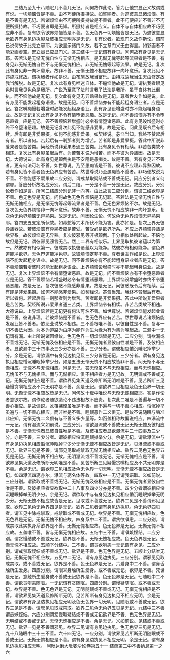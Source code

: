 <!-- { "loadSidebar": true } -->
　　三结乃至九十八随眠几不善几无记。问何故作此论。答为止他宗显正义故谓或有说。一切烦恼皆是不善。由不巧便所摄持故。如譬喻者。为遮彼意显诸烦恼。有是不善有是无记。若诸烦恼由不巧便所摄持故是不善者。此不巧便应非不善非不巧便所摄持故。不巧便者即是无知。所摄持者是相应义。自体不与自体相应故不巧便应非不善。复有欲令欲界烦恼皆是不善。色无色界一切烦恼皆是无记。为遮彼意显示欲界有身见边执见及彼相应无明亦是无记。复有说者。欲现门义故作斯论。谓前已说何故于此先立章耶。为欲显示诸门义故。若不立章门义无由得显。如彩画者不能彩画虚空。既立章已应显门义。答三结中一无记谓有身见。问何故有身见是无记耶。答若法是无惭无愧自性与无惭无愧相应。是无惭无愧等起等流果者是不善。有身见非无惭无愧自性不与无惭无愧相应。非无惭无愧等起等流果。故是无记。复次此有身见非一向坏意乐。故非不善。无惭无愧不相应故非一向坏意乐。复次此见不违施戒修故。谓执我者作如是说。由布施故我当富乐。由持戒故我当生天由修定故我当解脱。故是无记。复次此有身见唯迷自体。不逼恼他故是无记。谓执我者眼见色时言我见色色是我所。广说乃至意了法时言我了法法是我所。虽于自体有此倒执。而不恼他故是无记。复次此有身见无异熟果故是无记。尊者世友作如是说。此有身见不能发起粗身语业。故是无记。问不善烦恼亦有不能起粗身语业者。应是无记。答贪嗔痴慢若增盛时必能发起粗身语业。此有身见设增盛时亦不能起粗身语业。故是无记复次此有身见不令有情堕诸恶趣。故是无记。问不善烦恼亦有不令堕恶趣者。应是无记。答不善烦恼若增盛时必令有情堕诸恶趣。此有身见设增盛时亦终不令堕诸恶趣。故是无记复次此见不能感非爱果。故是无记。问此见既令后有相续。后有即是非爱果摄。如何不能感非爱果。如契经说。苾刍当知。我终不赞起后有者。所以者何。若起后有一刹那者则为增苦。苦者即是非爱果摄。答此中所说非爱果者是苦苦类。契经所说非爱果者通三苦类。此有身见令有相续。非苦苦类故不相违。复次此有身见虽起后有。为苦苦本说为增苦。而不与彼为异熟因。故是无记。大德说曰。此有身见是颠倒执是不安隐是愚痴类。故是不善。若有身见非不善者。更有何法可名不善。如世尊说。乃至愚痴皆是不善。彼说不应理非异熟因故。若有身见皆不善者色无色界应有苦苦。然世尊说乃至愚痴皆不善者。非巧便故说为不善。不言能感不爱果故二应分别。谓戒禁取疑结或不善或无记。问应分别者义何谓耶。答应分析故名应分别。谓后二结。一分是不善一分是无记。故应分别。分别论者作如是言。所问二结应分别记非一向等。由此故言二应分别。谓彼二结欲界是不善。色无色界是无记。问何故色无色界烦恼是无记耶。答若法是无惭无愧自性与无惭无愧相应。是无惭无愧等起等流果者是不善。色无色界烦恼不尔。故是无记。复次色无色界烦恼非一向坏意乐。故非不善。无惭无愧不相应故非一向坏意乐。复次色无色界烦恼无异熟果。故是无记。问因论生论。何故色无色界烦恼无异熟果耶。答四支五支定所伏故。如毒蛇等咒术所伏不能为害。此亦如是。复次上界无彼异熟器故。若彼烦恼有异熟者应是苦受。苦受必是欲界所系。不应上界烦恼异熟是欲界系。故彼烦恼定无异熟。复次彼邪见等非极颠倒。于分相似处所起故。不恼他故但是无记。谓彼邪见谤言无苦。然上二界有相似乐。上界见取执彼诸蕴以为第一。然彼亦有相似第一。彼戒禁取执彼诸蕴以为能净。然彼亦有相似能净。谓色界道能净欲界。无色界道能净色界。故彼烦恼定非不善。尊者世友作如是说。上界烦恼不能发起粗身语业。故是无记。问不善烦恼亦有不能起粗身语业者应是无记。答不善烦恼若增盛时必能发起粗身语业。上界烦恼设增盛时亦不能起粗身语业。故是无记。复次上界烦恼不令有情堕诸恶趣。故是无记。问不善烦恼亦有不令堕恶趣者应是无记。答不善烦恼若增盛时必令有情堕诸恶趣。上界烦恼设增盛时亦终不令堕诸恶趣。故是无记。复次彼惑不能感非爱果。故是无记。问彼惑既令后有相续。后有即是非爱果摄。如何不能感非爱果。如契经说。苾刍当知。我终不赞起后有者。所以者何。若起后有一刹那者则为增苦。苦者即是非爱果摄。答此中所说非爱果者是苦苦类。契经所说非爱果者通三苦类。上界烦恼令有相续。非苦苦类故不相违。大德说曰。上界烦恼若是无记更有何法可名不善。如世尊说。若诸烦恼能发起业皆是不善。彼说非理。若彼烦恼是不善者。色无色界应有苦苦。然世尊说若诸烦恼能发起业皆不善者。依恶业说故不相违。三不善根唯不善。以彼自性是不善。复与一切不善法为因。为本为道路为由序为能作为生为缘为有为集为等起故。三漏中一无记谓有漏。由上所说诸因缘故。色无色界一切烦恼皆是无记。二应分别。谓欲漏或不善或无记。无惭无愧及彼相应是不善。无惭无愧者显彼自性唯是不善。及彼相应者。显欲漏中三十四事及三少分亦是不善。三少分者。谓彼相应惛沉睡眠掉举少分。余是无记。谓欲漏中有身见边执见及三少分皆是无记。三少分者。谓有身见边执见相应惛沉睡眠掉举少分。如是五法无惭无愧不相应故皆非不善。问无惭不与无惭相应。无愧不与无愧相应。岂是无记。答无惭虽不与无惭相应。而与无愧相应。无愧虽不与无愧相应。而与无惭相应。俱不相应者方是无记故。无明漏或不善或无记。无惭无愧相应是不善。谓欲界见集灭道及修所断无明唯是不善。见苦所断三见疑慢贪嗔相应及不共无明亦是不善。余是无记。谓欲界二见相应及色无色界一切无明。无惭无愧不相应故皆是无记。问何故十缠中唯说与无惭无愧相应耶。答是作论者意欲尔故。谓作论者随欲造论不违法相故不应责。复次此二唯是不善遍与一切不善心相应。是故偏说。忿覆嫉悭虽唯是不善。而不遍与一切不善心相应。惛沉掉举虽遍与一切不善心相应。而非唯是不善。睡眠恶作二义俱无。是故不说随眠与垢准此应知。无惭无愧二义俱有与不善义多少量等。如函盖相称故偏说相应。四瀑流中一无记。谓有瀑流义如前说。三应分别。谓欲瀑流或不善或无记无惭无愧及彼相应是不善。无惭无愧者显彼自性唯是不善。及彼相应者显欲瀑流中二十四事及三少分。亦是不善。三少分者。谓彼相应惛沉睡眠掉举少分。余是无记。谓欲瀑流中与有身见边执见相应惛沉睡眠掉举少分无惭无愧不相应故皆是无记。见瀑流或不善或无记。欲界三见是不善。谓邪见见取戒禁取无惭无愧相应故。欲界二见色无色界五见是无记。无惭无愧不相应故。无明瀑流或不善或无记。无惭无愧相应是不善。谓欲界见集灭道及修所断无明唯是不善。见苦所断三见疑慢贪嗔相应及不共无明亦是不善。余是无记。谓欲界二见相应及色无色界一切无明。无惭无愧不相应故皆是无记。如四瀑流四轭亦尔。瀑流与轭名体等故。四取中一无记谓我语取。义如前说。三应分别。谓欲取或不善或无记。无惭无愧及彼相应是不善。无惭无愧者显彼自性唯是不善。及彼相应者显欲取中二十八事及四少分亦是不善。四少分者谓彼相应惛沉睡眠掉举无明少分。余是无记。谓欲取中与有身见边执见相应惛沉睡眠掉举无明少分。无惭无愧不相应故皆是无记。见取或不善或无记。欲界二见是不善谓邪见见取。欲界二见色无色界四见是无记。欲界二见者谓有身见边执见。色无色界四见者。谓五见中除戒禁取。戒禁取或不善或无记。欲界是不善。无惭无愧相应故。色无色界是无记。无惭无愧不相应故。四身系中二不善。谓贪欲嗔恚。二应分别。谓戒禁取此实执身系欲界是不善。无惭无愧相应故。色无色界是无记。无惭无愧不相应故。五盖唯不善。皆与无惭无愧相应故。五结中三不善。谓嗔嫉悭结。二应分别。谓贪慢结或不善或无记。欲界是不善。无惭无愧相应故。色无色界是无记。无惭无愧不相应故。五顺下分结中。二不善。谓贪欲嗔恚一无记谓有身见。二应分别。谓戒禁取疑结或不善或无记。欲界是不善。色无色界是无记。五顺上分结唯无记。无惭无愧不相应故。五见中二无记。谓有身见边执见。三应分别。谓邪见见取戒禁取。或不善或无记。欲界是不善。色无色界是无记。六爱身中二不善。谓鼻舌触所生爱身。四应分别。谓眼耳身触所生爱身。或不善或无记。欲界是不善。梵世是无记。意触所生爱身或不善或无记欲界是不善。色无色界是无记。七随眠中二不善。谓欲贪嗔恚随眠。一无记谓有贪随眠。四应分别。谓慢疑随眠。或不善或无记。欲界是不善。色无色界是无记。无明随眠或不善或无记。无惭无愧相应是不善。谓欲界见集灭道及修所断无明。见苦所断有身见边执见不相应无明。余是无记。谓欲界有身见边执见相应无明及色无色界一切无明。见随眠或不善或无记。欲界三见是不善。谓邪见见取戒禁取。欲界二见色无色界五见是无记。九结中三不善谓恚嫉悭结。六应分别谓爱慢取疑结或不善或无记欲界是不善。色无色界是无记。无明结或不善或无记。无惭无愧相应是不善。余是无记。义如前说。见结或不善或无记。欲界一见是不善谓邪见。欲界二见谓有身见边执见。色无色界三见是无记。九十八随眠中三十三不善。六十四无记。一应分别。谓欲界见苦所断无明随眠或不善或无记。无惭无愧相应是不善。谓有身见边执见不相应无明。余是无记。谓有身见边执见相应无明。
阿毗达磨大毗婆沙论卷第五十一
结蕴第二中不善纳息第一之六
